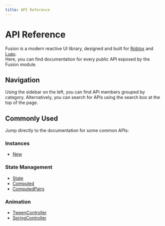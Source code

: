 ```yaml
---
title: API Reference
---
```


# API Reference

Fusion is a modern reactive UI library, designed and built for
[Roblox](https://developer.roblox.com/) and [Luau](https://luau-lang.org/).<br>
Here, you can find documentation for every public API exposed by the Fusion module.

## Navigation

Using the sidebar on the left, you can find API members grouped by category.
Alternatively, you can search for APIs using the search box at the top of the
page.

## Commonly Used

Jump directly to the documentation for some common APIs:

### Instances
- [New](../new)

### State Management
- [State](../state)
- [Computed](../computed)
- [ComputedPairs](../computedpairs)

### Animation
- [TweenController](../tweencontroller)
- [SpringController](../springcontroller)